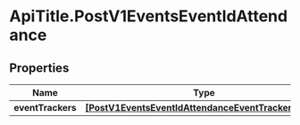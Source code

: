 # ApiTitle.PostV1EventsEventIdAttendance

## Properties

Name | Type | Description | Notes
------------ | ------------- | ------------- | -------------
**eventTrackers** | [**[PostV1EventsEventIdAttendanceEventTrackersInner]**](PostV1EventsEventIdAttendanceEventTrackersInner.md) |  | 



